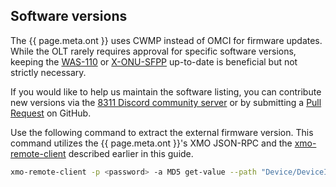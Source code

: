 ## Software versions

The {{ page.meta.ont }} uses CWMP instead of OMCI for firmware updates. While the OLT rarely requires approval for
specific software versions, keeping the [WAS-110] or [X-ONU-SFPP] up-to-date is beneficial but not strictly necessary.

If you would like to help us maintain the software listing, you can contribute new versions via the
[8311 Discord community server] or by submitting a [Pull Request](https://github.com/up-n-atom/8311/pulls) on GitHub.

Use the following command to extract the external firmware version. This command utilizes the {{ page.meta.ont }}'s
XMO JSON-RPC and the [xmo-remote-client](#via-xmo-client) described earlier in this guide.

``` sh
xmo-remote-client -p <password> -a MD5 get-value --path "Device/DeviceInfo/SoftwareVersion" --path "Device/DeviceInfo/ExternalFirmwareVersion"
```

  [8311 Discord community server]: https://discord.com/servers/8311-886329492438671420
  [WAS-110]: ../xgs-pon/ont/bfw-solutions/was-110.md
  [X-ONU-SFPP]: ../xgs-pon/ont/potron-technology/x-onu-sfpp.md
